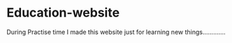 # Education-website
During Practise time I made this website just for learning new things.............
